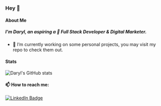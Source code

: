 ### Hey 👋

#### About Me

##### I'm Daryl, an aspiring a 🚀 Full Stack Developer & Digital Marketer. 
- 🔭 I’m currently working on some personal projects, you may visit my repo to check them out.

#### Stats
![Daryl's GitHub stats](https://github-readme-stats.vercel.app/api?username=daerol&count_private=true&show_icons=true)

#### 📫 How to reach me:
<div id="badges">
  <a href="https://www.linkedin.com/in/qingyutan/">
    <img src="https://img.shields.io/badge/LinkedIn-blue?style=for-the-badge&logo=linkedin&logoColor=white" alt="LinkedIn Badge"/>
  </a>
</div>
